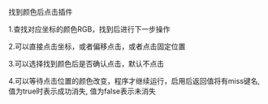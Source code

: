 找到颜色后点击插件

1.查找对应坐标的颜色RGB，找到后进行下一步操作

2.可以直接点击坐标，或者偏移点击，或者点击固定位置

3.可以选择找到颜色后是否确认点击，默认不点击

4.可以等待点击位置的颜色改变，程序才继续运行，启用后返回值将有miss键名, 值为true时表示成功消失, 值为false表示未消失
